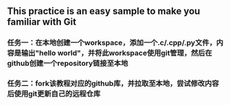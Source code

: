 ## This practice is an easy sample to make you familiar with Git    


### 任务一：在本地创建一个workspace，添加一个.c/.cpp/.py文件，内容是输出"hello world"，并将此workspace使用git管理，然后在github创建一个repository链接至本地    

### 任务二：fork该教程对应的github库，并拉取至本地，尝试修改内容后使用git更新自己的远程仓库